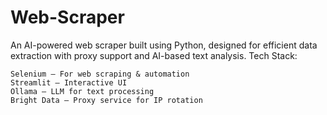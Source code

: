 # Web-Scraper
An AI-powered web scraper built using Python, designed for efficient data extraction with proxy support and AI-based text analysis.
Tech Stack:

    Selenium – For web scraping & automation
    Streamlit – Interactive UI
    Ollama – LLM for text processing
    Bright Data – Proxy service for IP rotation
